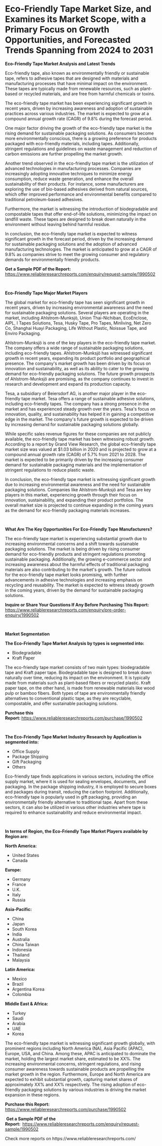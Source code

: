 <p><h1>Eco-Friendly Tape Market Size, and Examines its Market Scope, with a Primary Focus on Growth Opportunities, and Forecasted Trends Spanning from 2024 to 2031</h1></p><p><strong>Eco-Friendly Tape Market Analysis and Latest Trends</strong></p>
<p><p>Eco-friendly tape, also known as environmentally friendly or sustainable tape, refers to adhesive tapes that are designed with materials and manufacturing processes that have minimal impact on the environment. These tapes are typically made from renewable resources, such as plant-based or recycled materials, and are free from harmful chemicals or toxins.</p><p>The eco-friendly tape market has been experiencing significant growth in recent years, driven by increasing awareness and adoption of sustainable practices across various industries. The market is expected to grow at a compound annual growth rate (CAGR) of 9.8% during the forecast period.</p><p>One major factor driving the growth of the eco-friendly tape market is the rising demand for sustainable packaging solutions. As consumers become more environmentally conscious, there is a growing preference for products packaged with eco-friendly materials, including tapes. Additionally, stringent regulations and guidelines on waste management and reduction of carbon emissions are further propelling the market growth.</p><p>Another trend observed in the eco-friendly tape market is the utilization of advanced technologies in manufacturing processes. Companies are increasingly adopting innovative techniques to minimize energy consumption, reduce waste generation, and enhance the overall sustainability of their products. For instance, some manufacturers are exploring the use of bio-based adhesives derived from natural sources, which offer improved performance and environmental benefits compared to traditional petroleum-based adhesives.</p><p>Furthermore, the market is witnessing the introduction of biodegradable and compostable tapes that offer end-of-life solutions, minimizing the impact on landfill waste. These tapes are designed to break down naturally in the environment without leaving behind harmful residue.</p><p>In conclusion, the eco-friendly tape market is expected to witness significant growth in the forecast period, driven by the increasing demand for sustainable packaging solutions and the adoption of advanced manufacturing technologies. The market is anticipated to grow at a CAGR of 9.8% as companies strive to meet the growing consumer and regulatory demands for environmentally friendly products.</p></p>
<p><strong>Get a Sample PDF of the Report:&nbsp;</strong> <a href="https://www.reliableresearchreports.com/enquiry/request-sample/1990502">https://www.reliableresearchreports.com/enquiry/request-sample/1990502</a></p>
<p>&nbsp;</p>
<p><strong>Eco-Friendly Tape Major Market Players</strong></p>
<p><p>The global market for eco-friendly tape has seen significant growth in recent years, driven by increasing environmental awareness and the need for sustainable packaging solutions. Several players are operating in the market, including Ahlstrom-Munksjö, Union Thai-Nichiban, EcoEnclose, AIPL, I Tapes Solutions, Tesa, Husky Tape, Pro Tapes, Minliving, Net Zero Co, Shanghai Huayi Packaging, Life Without Plastic, Noissue Tape, and Enviro Packaging.</p><p>Ahlstrom-Munksjö is one of the key players in the eco-friendly tape market. The company offers a wide range of sustainable packaging solutions, including eco-friendly tapes. Ahlstrom-Munksjö has witnessed significant growth in recent years, expanding its product portfolio and geographical presence. The company's market growth has been driven by its focus on innovation and sustainability, as well as its ability to cater to the growing demand for eco-friendly packaging solutions. The future growth prospects of Ahlstrom-Munksjö are promising, as the company continues to invest in research and development and expand its production capacity.</p><p>Tesa, a subsidiary of Beiersdorf AG, is another major player in the eco-friendly tape market. Tesa offers a range of sustainable adhesive solutions, including eco-friendly tapes. The company has a strong presence in the market and has experienced steady growth over the years. Tesa's focus on innovation, quality, and sustainability has helped it in gaining a competitive edge in the market. The company's future growth is expected to be driven by increasing demand for sustainable packaging solutions globally.</p><p>While specific sales revenue figures for these companies are not publicly available, the eco-friendly tape market has been witnessing robust growth. According to a report by Grand View Research, the global eco-friendly tape market size was valued at $1.03 billion in 2020 and is projected to grow at a compound annual growth rate (CAGR) of 5.7% from 2021 to 2028. The market is expected to be primarily driven by the increasing consumer demand for sustainable packaging materials and the implementation of stringent regulations to reduce plastic waste.</p><p>In conclusion, the eco-friendly tape market is witnessing significant growth due to increasing environmental awareness and the need for sustainable packaging solutions. Companies like Ahlstrom-Munksjö and Tesa are key players in this market, experiencing growth through their focus on innovation, sustainability, and expanding their product portfolios. The overall market size is projected to continue expanding in the coming years as the demand for eco-friendly packaging materials increases.</p></p>
<p>&nbsp;</p>
<p><strong>What Are The Key Opportunities For Eco-Friendly Tape Manufacturers?</strong></p>
<p><p>The eco-friendly tape market is experiencing substantial growth due to increasing environmental concerns and a shift towards sustainable packaging solutions. The market is being driven by rising consumer demand for eco-friendly products and stringent regulations promoting sustainable packaging. Additionally, the growing e-commerce sector and increasing awareness about the harmful effects of traditional packaging materials are also contributing to the market's growth. The future outlook for the eco-friendly tape market looks promising, with further advancements in adhesive technologies and increasing emphasis on recycling and reusability. The market is expected to witness steady growth in the coming years, driven by the demand for sustainable packaging solutions.</p></p>
<p><strong>Inquire or Share Your Questions If Any Before Purchasing This Report:</strong> <a href="https://www.reliableresearchreports.com/enquiry/pre-order-enquiry/1990502">https://www.reliableresearchreports.com/enquiry/pre-order-enquiry/1990502</a></p>
<p>&nbsp;</p>
<p><strong>Market Segmentation</strong></p>
<p><strong>The Eco-Friendly Tape Market Analysis by types is segmented into:</strong></p>
<p><ul><li>Biodegradable</li><li>Kraft Paper</li></ul></p>
<p><p>The eco-friendly tape market consists of two main types: biodegradable tape and Kraft paper tape. Biodegradable tape is designed to break down naturally over time, reducing its impact on the environment. It is typically made from materials such as plant-based fibers or recycled plastic. Kraft paper tape, on the other hand, is made from renewable materials like wood pulp or bamboo fibers. Both types of tape are environmentally friendly alternatives to conventional plastic tape, as they are recyclable, compostable, and offer sustainable packaging solutions.</p></p>
<p><strong>Purchase this Report:&nbsp;</strong><a href="https://www.reliableresearchreports.com/purchase/1990502">https://www.reliableresearchreports.com/purchase/1990502</a></p>
<p>&nbsp;</p>
<p><strong>The Eco-Friendly Tape Market Industry Research by Application is segmented into:</strong></p>
<p><ul><li>Office Supply</li><li>Package Shipping</li><li>Gift Packaging</li><li>Others</li></ul></p>
<p><p>Eco-friendly tape finds applications in various sectors, including the office supply market, where it is used for sealing envelopes, documents, and packaging. In the package shipping industry, it is employed to secure boxes and packages during transit, reducing the carbon footprint. Additionally, eco-friendly tape is popularly used in gift packaging, providing an environmentally friendly alternative to traditional tape. Apart from these sectors, it can also be utilized in various other industries where tape is required to enhance sustainability and reduce environmental impact.</p></p>
<p>&nbsp;</p>
<p><strong>In terms of Region, the Eco-Friendly Tape Market Players available by Region are:</strong></p>
<p>
    <p> <strong> North America: </strong>
        <ul>
            <li>United States</li>
            <li>Canada</li>
        </ul>
        </p> 
    <p> <strong> Europe: </strong>
        <ul>
            <li>Germany</li>
            <li>France</li>
            <li>U.K.</li>
            <li>Italy</li>
            <li>Russia</li>
        </ul>
        </p> 
    <p> <strong> Asia-Pacific: </strong>
        <ul>
            <li>China</li>
            <li>Japan</li>
            <li>South Korea</li>
            <li>India</li>
            <li>Australia</li>
            <li>China Taiwan</li>
            <li>Indonesia</li>
            <li>Thailand</li>
            <li>Malaysia</li>
        </ul>
        </p> 
    <p> <strong> Latin America: </strong>
        <ul>
            <li>Mexico</li>
            <li>Brazil</li>
            <li>Argentina Korea</li>
            <li>Colombia</li>
        </ul>
        </p> 
    <p> <strong> Middle East & Africa: </strong>
        <ul>
            <li>Turkey</li>
            <li>Saudi</li>
            <li>Arabia</li>
            <li>UAE</li>
            <li>Korea</li>
        </ul>
    </p>
    </p>
<p><p>The eco-friendly tape market is witnessing significant growth globally, with prominent regions including North America (NA), Asia Pacific (APAC), Europe, USA, and China. Among these, APAC is anticipated to dominate the market, holding the largest market share, estimated to be XX%. The increasing environmental concerns, stringent regulations, and rising consumer awareness towards sustainable products are propelling the market growth in the region. Furthermore, Europe and North America are expected to exhibit substantial growth, capturing market shares of approximately XX% and XX% respectively. The rising adoption of eco-friendly packaging solutions by various industries is driving the market expansion in these regions.</p></p>
<p><strong>Purchase this Report: </strong><a href="https://www.reliableresearchreports.com/purchase/1990502">https://www.reliableresearchreports.com/purchase/1990502</a></p>
<p>&nbsp;<strong>Get a Sample PDF of the Report:&nbsp;&nbsp;</strong><a href="https://www.reliableresearchreports.com/enquiry/request-sample/1990502">https://www.reliableresearchreports.com/enquiry/request-sample/1990502</a></p>
<p><strong></strong></p>
<p>Check more reports on https://www.reliableresearchreports.com/</p>